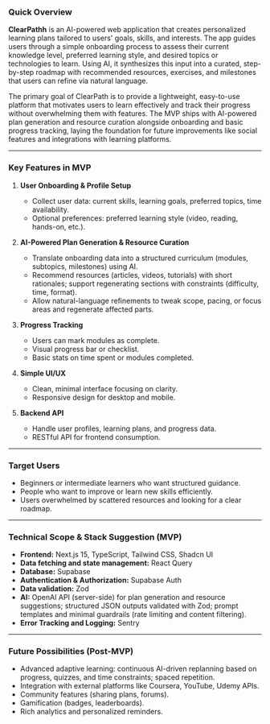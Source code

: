 ### Quick Overview

**ClearPathh** is an AI-powered web application that creates personalized learning plans tailored to users' goals, skills, and interests. The app guides users through a simple onboarding process to assess their current knowledge level, preferred learning style, and desired topics or technologies to learn. Using AI, it synthesizes this input into a curated, step-by-step roadmap with recommended resources, exercises, and milestones that users can refine via natural language.

The primary goal of ClearPath is to provide a lightweight, easy-to-use platform that motivates users to learn effectively and track their progress without overwhelming them with features. The MVP ships with AI-powered plan generation and resource curation alongside onboarding and basic progress tracking, laying the foundation for future improvements like social features and integrations with learning platforms.

---

### Key Features in MVP

1. **User Onboarding & Profile Setup**

   * Collect user data: current skills, learning goals, preferred topics, time availability.
   * Optional preferences: preferred learning style (video, reading, hands-on, etc.).

2. **AI-Powered Plan Generation & Resource Curation**

   * Translate onboarding data into a structured curriculum (modules, subtopics, milestones) using AI.
   * Recommend resources (articles, videos, tutorials) with short rationales; support regenerating sections with constraints (difficulty, time, format).
   * Allow natural-language refinements to tweak scope, pacing, or focus areas and regenerate affected parts.

3. **Progress Tracking**

   * Users can mark modules as complete.
   * Visual progress bar or checklist.
   * Basic stats on time spent or modules completed.

4. **Simple UI/UX**

   * Clean, minimal interface focusing on clarity.
   * Responsive design for desktop and mobile.

5. **Backend API**

   * Handle user profiles, learning plans, and progress data.
   * RESTful API for frontend consumption.

---

### Target Users

* Beginners or intermediate learners who want structured guidance.
* People who want to improve or learn new skills efficiently.
* Users overwhelmed by scattered resources and looking for a clear roadmap.

---

### Technical Scope & Stack Suggestion (MVP)

* **Frontend:** Next.js 15, TypeScript, Tailwind CSS, Shadcn UI
* **Data fetching and state management:** React Query
* **Database:** Supabase
* **Authentication & Authorization:** Supabase Auth
* **Data validation:** Zod
* **AI:** OpenAI API (server-side) for plan generation and resource suggestions; structured JSON outputs validated with Zod; prompt templates and minimal guardrails (rate limiting and content filtering).
* **Error Tracking and Logging:** Sentry

---

### Future Possibilities (Post-MVP)

* Advanced adaptive learning: continuous AI-driven replanning based on progress, quizzes, and time constraints; spaced repetition.
* Integration with external platforms like Coursera, YouTube, Udemy APIs.
* Community features (sharing plans, forums).
* Gamification (badges, leaderboards).
* Rich analytics and personalized reminders.
